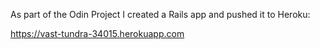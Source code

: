 As part of the Odin Project I created a Rails app and pushed it to Heroku:

https://vast-tundra-34015.herokuapp.com
